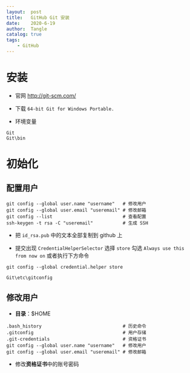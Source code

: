 ```yaml
---
layout:  post
title:   GitHub Git 安装
date:    2020-6-19
author:  Tangle
catalog: true
tags:
    - GitHub
---
```


# 安装

- 官网 <http://git-scm.com/>

- 下载 `64-bit Git for Windows Portable.`

- 环境变量

```
Git
Git\bin
```

# 初始化

## 配置用户

```
git config --global user.name "username"   # 修改用户
git config --global user.email "useremail" # 修改邮箱
git config --list                          # 查看配置
ssh-keygen -t rsa -C "useremail"           # 生成 SSH
```

- 把 `id_rsa.pub` 中的文本全部复制到 github 上

- 提交出现 `CredentialHelperSelector` 选择 `store` 勾选 `Always use this from now on` 或者执行下方命令

```
git config --global credential.helper store
```

```
Git\etc\gitconfig
```

## 修改用户

- **目录**：$HOME

```
.bash_history                              # 历史命令
.gitconfig                                 # 用户存储
.git-credentials                           # 资格证书
git config --global user.name "username"   # 修改用户
git config --global user.email "useremail" # 修改邮箱
```

- 修改**资格证书**中的账号密码

